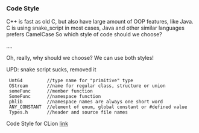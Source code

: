 ### Code Style

C++ is fast as old C, but also have large amount of OOP features, like Java.
C is using snake_script in most cases, Java and other similar languages prefers CamelCase
So which style of code should we choose?
 
....

Oh, really, why should we choose? We can use both styles!

UPD: snake script sucks, removed it

````
 Unt64         //type name for "primitive" type
 OStream       //name for regular class, structure or union
 someFunc      //member function
 SomeFunc      //namespace function
 phlib         //namespace names are always one short word
 ANY_CONSTANT  //element of enum, global constant or #defined value
 Types.h       //header and source file names
````

Code Style for CLion
[link](https://github.com/potemin1999/phantomshell/tree/master/docs/xml/Project.xml)